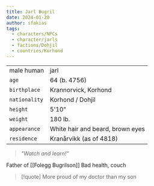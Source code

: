 ```yaml
---
title: Jarl Bugril
date: 2024-01-20
author: sfakias
tags:
  - characters/NPCs
  - character/jarls
  - factions/Dohjil
  - countries/Korhond
---
```

| | |
| --- | --- |
| male human | jarl |
| `age` | 64 (b. 4756) |
| `birthplace` | Krannorvick, Korhond |
| `nationality` | Korhond / Dohjil |
| `height` | 5'10" |
| `weight` | 180 lb. |
| `appearance` | White hair and beard, brown eyes |
| `residence` | Kranårvikk (as of 4818) |

> _"Watch and learn!"_

Father of [[Folegg Bugrilson]]
Bad health, couch

> [!quote] 
> More proud of my doctor than my son